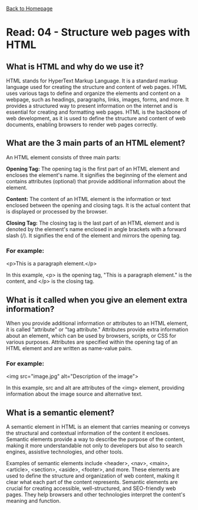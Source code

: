 [Back to Homepage](https://alysondorfman.github.io/reading-notes/)

# Read: 04 - Structure web pages with HTML


## What is HTML and why do we use it?

HTML stands for HyperText Markup Language. It is a standard markup language used for creating the structure and content of web pages. HTML uses various tags to define and organize the elements and content on a webpage, such as headings, paragraphs, links, images, forms, and more. It provides a structured way to present information on the internet and is essential for creating and formatting web pages. HTML is the backbone of web development, as it is used to define the structure and content of web documents, enabling browsers to render web pages correctly.

## What are the 3 main parts of an HTML element?

An HTML element consists of three main parts:

**Opening Tag:** The opening tag is the first part of an HTML element and encloses the element's name. It signifies the beginning of the element and contains attributes (optional) that provide additional information about the element.

**Content:** The content of an HTML element is the information or text enclosed between the opening and closing tags. It is the actual content that is displayed or processed by the browser.

**Closing Tag:** The closing tag is the last part of an HTML element and is denoted by the element's name enclosed in angle brackets with a forward slash (/). It signifies the end of the element and mirrors the opening tag.

### For example:

\<p>This is a paragraph element.\</p>

In this example, \<p> is the opening tag, "This is a paragraph element." is the content, and \</p> is the closing tag.

## What is it called when you give an element extra information?

When you provide additional information or attributes to an HTML element, it is called "attribute" or "tag attribute." Attributes provide extra information about an element, which can be used by browsers, scripts, or CSS for various purposes. Attributes are specified within the opening tag of an HTML element and are written as name-value pairs.

### For example:


\<img src="image.jpg" alt="Description of the image">

In this example, src and alt are attributes of the \<img> element, providing information about the image source and alternative text.

## What is a semantic element?

A semantic element in HTML is an element that carries meaning or conveys the structural and contextual information of the content it encloses. Semantic elements provide a way to describe the purpose of the content, making it more understandable not only to developers but also to search engines, assistive technologies, and other tools.

Examples of semantic elements include \<header>, \<nav>, \<main>, \<article>, \<section>, \<aside>, \<footer>, and more. These elements are used to define the structure and organization of web content, making it clear what each part of the content represents. Semantic elements are crucial for creating accessible, well-structured, and SEO-friendly web pages. They help browsers and other technologies interpret the content's meaning and function.